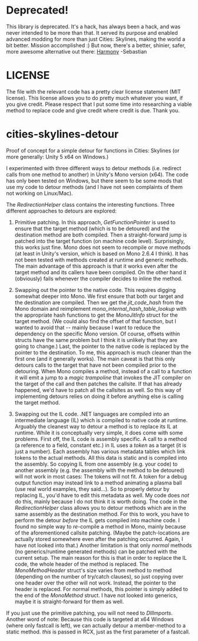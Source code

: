 # Deprecated!
This library is deprecated. It's a hack, has always been a hack, and was never intended to be more than that. It served its purpose and enabled advanced modding for more than just Cities: Skylines, making the world a bit better. Mission accomplished :)
But now, there's a better, shinier, safer, more awesome alternative out there: [Harmony](https://github.com/pardeike/Harmony)
-Sebastian

# LICENSE
The file with the relevant code has a pretty clear license statement (MIT license). This license allows you to do pretty much whatever you want, if you give credit. Please respect that I put some time into researching a viable method to replace code and give credit where credit is due. Thank you.

# cities-skylines-detour
Proof of concept for a simple detour for functions in Cities: Skylines (or more generally: Unity 5 x64 on Windows.)

I experimented with three different ways to detour methods (i.e. redirect calls from one method to another) in Unity's Mono version (x64). The code has only been tested on Windows, but there seem to be some mods that use my code to detour methods (and I have not seen complaints of them not working on Linux/Mac).

The *RedirectionHelper* class contains the interesting functions. Three different approaches to detours are explored:

1. Primitive patching. In this approach, *GetFunctionPointer* is used to ensure that the target method (which is to be detoured) and the destination method are both compiled. Then a straight-forward jump is patched into the target function (on machine code level). Surprisingly, this works just fine. Mono does not seem to recompile or move methods (at least in Unity's version, which is based on Mono 2.6.4 I think). It has not been tested with methods created at runtime and generic methods. The main advantage of this approach is that it works even after the target method and its callers have been compiled. On the other hand it (obviously) fails whenever the compiler decides to inline the method.

2. Swapping out the pointer to the native code. This requires digging somewhat deeper into Mono. We first ensure that both our target and the destination are compiled. Then we get the *jit_code_hash* from the Mono domain and reimplement *mono_internal_hash_table_lookup* with the appropriate hash functions to get the *MonoJitInfo* struct for the target method. (We could also find the offset of that function, but I wanted to avoid that -- mainly because I want to reduce the dependency on the specific Mono version. Of course, offsets within structs have the same problem but I think it is unlikely that they are going to change.) Last, the pointer to the native code is replaced by the pointer to the destination. To me, this approach is much cleaner than the first one (and it generally works). The main caveat is that this only detours calls to the target that have not been compiled prior to the detouring. When Mono compiles a method, instead of a call to a function it will emit a jump to a *magic trampoline* that invokes the JIT compiler on the target of the call and then patches the callsite. If that has already happened, we'd have to patch all the callsites as well. So this way of implementing detours relies on doing it before anything else is calling the target method.

3. Swapping out the IL code. .NET languages are compiled into an intermediate language (IL) which is compiled to native code at runtime. Arguably the cleanest way to detour a method is to replace its IL at runtime. While it is conceptually very simple, it does come with some problems. First off, the IL code is assembly specific. A call to a method (a reference to a field, constant etc.) in IL uses a *token* as a target (it is just a number). Each assembly has various metadata tables which link tokens to the actual methods. All this data is static and is compiled into the assembly. So copying IL from one assembly (e.g. your code) to another assembly (e.g. the assembly with the method to be detoured) will not work in most cases: The tokens will not fit. A token for a debug output function may instead link to a method animating a plasma ball (use real world examples, they said...). So to properly detour by replacing IL, you'd have to edit this metadata as well. My code does *not* do this, mainly because I do not think it is worth doing. The code in the *RedirectionHelper* class allows you to detour methods which are in the same assembly as the destination method. For this to work, you have to perform the detour *before* the IL gets compiled into machine code. I found no simple way to *re*-compile a method in Mono, mainly because of the aforementioned callsite patching. (Maybe the patch-locations are actually stored somewhere even after the patching occurred. Again, I have not looked into that.) Another limitation is that only *normal* methods (no generics/runtime generated methods) can be patched with the current setup. The main reason for this is that in order to replace the IL code, the whole header of the method is replaced. The *MonoMethodHeader* struct's size varies from method to method (depending on the number of try/catch clauses), so just copying over one header over the other will not work. Instead, the pointer to the header is replaced. For normal methods, this pointer is simply added to the end of the *MonoMethod* struct. I have not looked into generics, maybe it is straight-forward for them as well.

If you just use the primitive patching, you will not need to *DllImports*.
Another word of note: Because this code is targeted at x64 Windows (where only fastcall is left), we can actually detour a member-method to a static method. *this* is passed in RCX, just as the first parameter of a fastcall.
